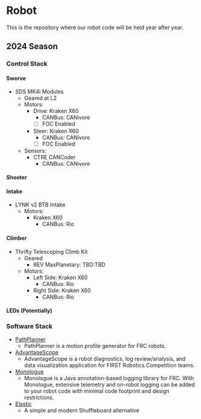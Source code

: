 # Robot <br>
This is the repository where our robot code will be held year after year.

## 2024 Season
### Control Stack 
#### Swerve
- SDS MK4i Modules
    - Geared at L2
    - Motors:
        - Drive: Kraken X60
            - CANBus: CANivore
            - [ ] FOC Enabled
        - Steer: Kraken X60
            - CANBus: CANivore
            - [ ] FOC Enabled
    - Sensors:
        - CTRE CANCoder
            - CANBus: CANivore
    

#### Shooter

#### Intake
- LYNK v2 BTB Intake
    - Motors: 
        - Kraken X60
            - CANBus: Rio

#### Climber
- Thrifty Telescoping Climb Kit
    - Geared
        - REV MaxPlanetary: TBD:TBD 
    - Motors:
        - Left Side: Kraken X60
            - CANBus: Rio
        - Right Side: Kraken X60
            - CANBus: Rio

#### LEDs (Potentially)

### Software Stack
- [PathPlanner](https://github.com/mjansen4857/pathplanner)
    - PathPlanner is a motion profile generator for FRC robots.
- [AdvantageScope](https://github.com/Mechanical-Advantage/AdvantageScope)
    - AdvantageScope is a robot diagnostics, log review/analysis, and data visualization application for FIRST Robotics Competition teams.
- [Monologue](https://github.com/shueja/Monologue)
    - Monologue is a Java annotation-based logging library for FRC. With Monologue, extensive telemetry and on-robot logging can be added to your robot code with minimal code footprint and design restrictions.
- [Elastic](https://github.com/Gold872/elastic-dashboard)
    - A simple and modern Shuffleboard alternative

